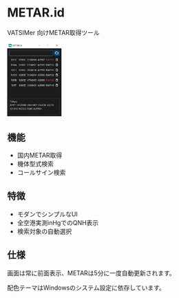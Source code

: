 # METAR.id
VATSIMer 向けMETAR取得ツール

<img src="https://github.com/sansuke1005/METAR.id/blob/main/example.png" width="25%"/>

## 機能
- 国内METAR取得
- 機体型式検索
- コールサイン検索
## 特徴
- モダンでシンプルなUI
- 全空港実測inHgでのQNH表示
- 検索対象の自動選択
## 仕様
画面は常に前面表示、METARは5分に一度自動更新されます。

配色テーマはWindowsのシステム設定に依存しています。
